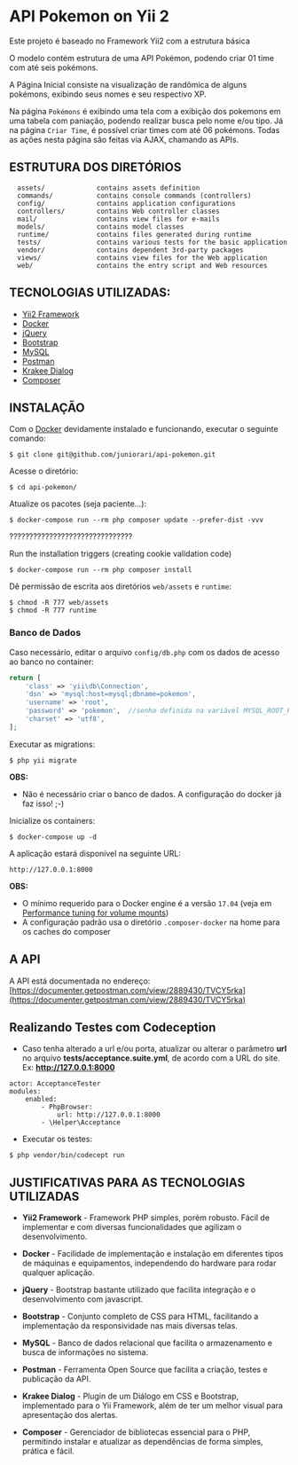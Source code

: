 <h1>API Pokemon on Yii 2 </h1>

Este projeto é baseado no Framework Yii2 com a estrutura básica

O modelo contém estrutura de uma API Pokémon, podendo criar 01 time com até seis pokémons.

A Página Inicial consiste na visualização de randômica de alguns pokémons, exibindo seus nomes e seu respectivo XP.

Na página `Pokémons` é exibindo uma tela com a exibição dos pokemons em uma tabela com paniação, podendo
realizar busca pelo nome e/ou tipo.
Já na página `Criar Time`, é possível criar times com até 06 pokémons. Todas as ações nesta página são 
feitas via AJAX, chamando as APIs.


ESTRUTURA DOS DIRETÓRIOS
-------------------

      assets/             contains assets definition
      commands/           contains console commands (controllers)
      config/             contains application configurations
      controllers/        contains Web controller classes
      mail/               contains view files for e-mails
      models/             contains model classes
      runtime/            contains files generated during runtime
      tests/              contains various tests for the basic application
      vendor/             contains dependent 3rd-party packages
      views/              contains view files for the Web application
      web/                contains the entry script and Web resources




TECNOLOGIAS UTILIZADAS:
-----------

- [Yii2 Framework](https://www.yiiframework.com/download)
- [Docker](http://docker.com)
- [jQuery](https://code.jquery.com/)
- [Bootstrap](https://getbootstrap.com/)
- [MySQL](https://www.mysql.com/downloads/)
- [Postman](https://www.postman.com/)
- [Krakee Dialog](https://demos.krajee.com/dialog/)  
- [Composer](https://getcomposer.org/)


INSTALAÇÃO
------------

Com o [Docker](http://docker.com) devidamente instalado e funcionando, executar o seguinte comando:

```
$ git clone git@github.com/juniorari/api-pokemon.git
```

Acesse o diretório:

```
$ cd api-pokemon/
```

Atualize os pacotes (seja paciente...):

```
$ docker-compose run --rm php composer update --prefer-dist -vvv
``` 
???????????????????????????????

Run the installation triggers (creating cookie validation code)
```
$ docker-compose run --rm php composer install    
```

Dê permissão de escrita aos diretórios `web/assets` e `runtime`:
```
$ chmod -R 777 web/assets
$ chmod -R 777 runtime
``` 
### Banco de Dados

Caso necessário, editar o arquivo `config/db.php` com os dados de acesso ao banco no container:

```php
return [
    'class' => 'yii\db\Connection',
    'dsn' => 'mysql:host=mysql;dbname=pokemon',
    'username' => 'root',
    'password' => 'pokemon',  //senha definida na variável MYSQL_ROOT_PASSWORD do arquivo docker-compose-yml 
    'charset' => 'utf8',
];
```
Executar as migrations:
```
$ php yii migrate
```

**OBS:**
- Não é necessário criar o banco de dados. A configuração do docker já faz isso! ;-)


Inicialize os containers:

```
$ docker-compose up -d
```
A aplicação estará disponível na seguinte URL:
```
http://127.0.0.1:8000
```

**OBS:** 
- O mínimo requerido para o Docker engine é a versão `17.04` (veja em [Performance tuning for volume mounts](https://docs.docker.com/docker-for-mac/osxfs-caching/))
- A configuração padrão usa o diretório `.composer-docker` na home para os caches do composer

A API
---
A API está documentada no endereço: [https://documenter.getpostman.com/view/2889430/TVCY5rka](https://documenter.getpostman.com/view/2889430/TVCY5rka)


Realizando Testes com Codeception
----

* Caso tenha alterado a url e/ou porta, atualizar ou alterar o parâmetro **url** no 
arquivo **tests/acceptance.suite.yml**, de acordo com a URL do site. 
Ex: **http://127.0.0.1:8000**
```
actor: AcceptanceTester
modules:
    enabled:
        - PhpBrowser:
            url: http://127.0.0.1:8000
        - \Helper\Acceptance
```
* Executar os testes:
```
$ php vendor/bin/codecept run
```

JUSTIFICATIVAS PARA AS TECNOLOGIAS UTILIZADAS
-----

- **Yii2 Framework** - Framework PHP simples, porém robusto. Fácil de implementar e com diversas funcionalidades que agilizam o desenvolvimento.

- **Docker** - Facilidade de implementação e instalação em diferentes tipos de máquinas e equipamentos, independendo do hardware para rodar qualquer aplicação.

- **jQuery** - Bootstrap bastante utilizado que facilita integração e o desenvolvimento com javascript.

- **Bootstrap** - Conjunto completo de CSS para HTML, facilitando a implementação da responsividade nas mais diversas telas.
 
- **MySQL** - Banco de dados relacional que facilita o armazenamento e busca de informações no sistema.
 
- **Postman** - Ferramenta Open Source que facilita a criação, testes e publicação da API.

- **Krakee Dialog** - Plugin de um Diálogo em CSS e Bootstrap, implementado para o Yii Framework, além de ter um melhor visual para apresentação dos alertas.   

- **Composer** - Gerenciador de bibliotecas essencial para o PHP, permitindo instalar e atualizar as dependências de forma simples, prática e fácil.

